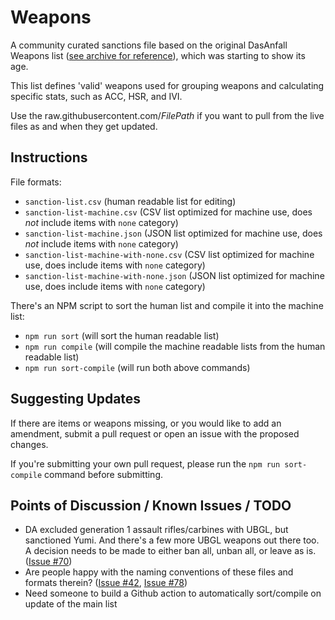 # Weapons

A community curated sanctions file based on the original DasAnfall Weapons list ([see archive for reference](https://github.com/cooltrain7/Planetside-2-API-Tracker/tree/master/Weapons/Da%20Sanction%20Archive)), which was starting to show its age.

This list defines 'valid' weapons used for grouping weapons and calculating specific stats, such as ACC, HSR, and IVI.

Use the raw.githubusercontent.com/*FilePath* if you want to pull from the live files as and when they get updated.

## Instructions

File formats:
* `sanction-list.csv` (human readable list for editing)
* `sanction-list-machine.csv` (CSV list optimized for machine use, does *not* include items with `none` category)
* `sanction-list-machine.json` (JSON list optimized for machine use, does *not* include items with `none` category)
* `sanction-list-machine-with-none.csv` (CSV list optimized for machine use, does include items with `none` category)
* `sanction-list-machine-with-none.json` (JSON list optimized for machine use, does include items with `none` category)

There's an NPM script to sort the human list and compile it into the machine list:
* `npm run sort` (will sort the human readable list)
* `npm run compile` (will compile the machine readable lists from the human readable list)
* `npm run sort-compile` (will run both above commands)

## Suggesting Updates

If there are items or weapons missing, or you would like to add an amendment, submit a pull request or open an issue with the proposed changes.

If you're submitting your own pull request, please run the `npm run sort-compile` command before submitting.

## Points of Discussion / Known Issues / TODO

* DA excluded generation 1 assault rifles/carbines with UBGL, but sanctioned Yumi.  And there's a few more UBGL weapons out there too.  A decision needs to be made to either ban all, unban all, or leave as is. ([Issue #70](https://github.com/cooltrain7/Planetside-2-API-Tracker/issues/70))
* Are people happy with the naming conventions of these files and formats therein? ([Issue #42](https://github.com/cooltrain7/Planetside-2-API-Tracker/issues/42), [Issue #78](https://github.com/cooltrain7/Planetside-2-API-Tracker/issues/78))
* Need someone to build a Github action to automatically sort/compile on update of the main list
